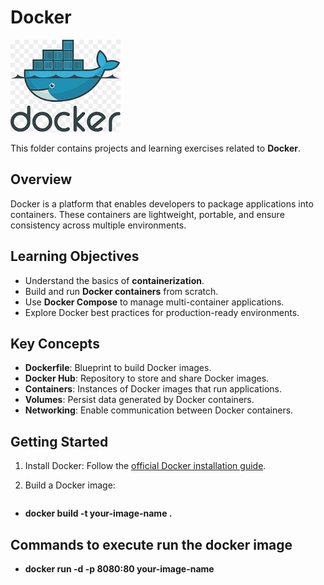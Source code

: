 # Docker

![Docker Image](./docker.png)

This folder contains projects and learning exercises related to **Docker**.

## Overview

Docker is a platform that enables developers to package applications into containers. These containers are lightweight, portable, and ensure consistency across multiple environments.

## Learning Objectives

- Understand the basics of **containerization**.
- Build and run **Docker containers** from scratch.
- Use **Docker Compose** to manage multi-container applications.
- Explore Docker best practices for production-ready environments.

## Key Concepts

- **Dockerfile**: Blueprint to build Docker images.
- **Docker Hub**: Repository to store and share Docker images.
- **Containers**: Instances of Docker images that run applications.
- **Volumes**: Persist data generated by Docker containers.
- **Networking**: Enable communication between Docker containers.

## Getting Started

1. Install Docker: Follow the [official Docker installation guide](https://docs.docker.com/get-docker/).
2. Build a Docker image:
  
   ```bash
   
- **docker build -t your-image-name .**

## Commands to execute run the docker image

- **docker run -d -p 8080:80 your-image-name**
